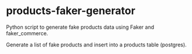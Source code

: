 # products-faker-generator
Python script to generate fake products data using Faker and faker_commerce.

Generate a list of fake products and insert into a products table (postgres).

